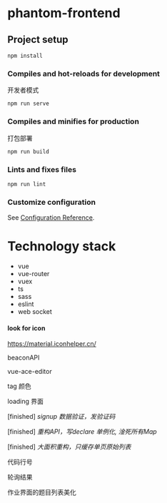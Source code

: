 # phantom-frontend

## Project setup
```
npm install
```

### Compiles and hot-reloads for development
开发者模式
```
npm run serve
```

### Compiles and minifies for production
打包部署
```
npm run build
```

### Lints and fixes files
```
npm run lint
```

### Customize configuration
See [Configuration Reference](https://cli.vuejs.org/config/).

# Technology stack

- vue
- vue-router
- vuex
- ts
- sass
- eslint
- web socket

#### look for icon
https://material.iconhelper.cn/

beaconAPI

vue-ace-editor

tag 颜色

loading 界面

[finished] *signup 数据验证，发验证码*

[finished] *重构API，写declare 单例化, 淦死所有Map*

[finished] *大面积重构，只缓存单页原始列表*

代码行号

轮询结果

作业界面的题目列表美化